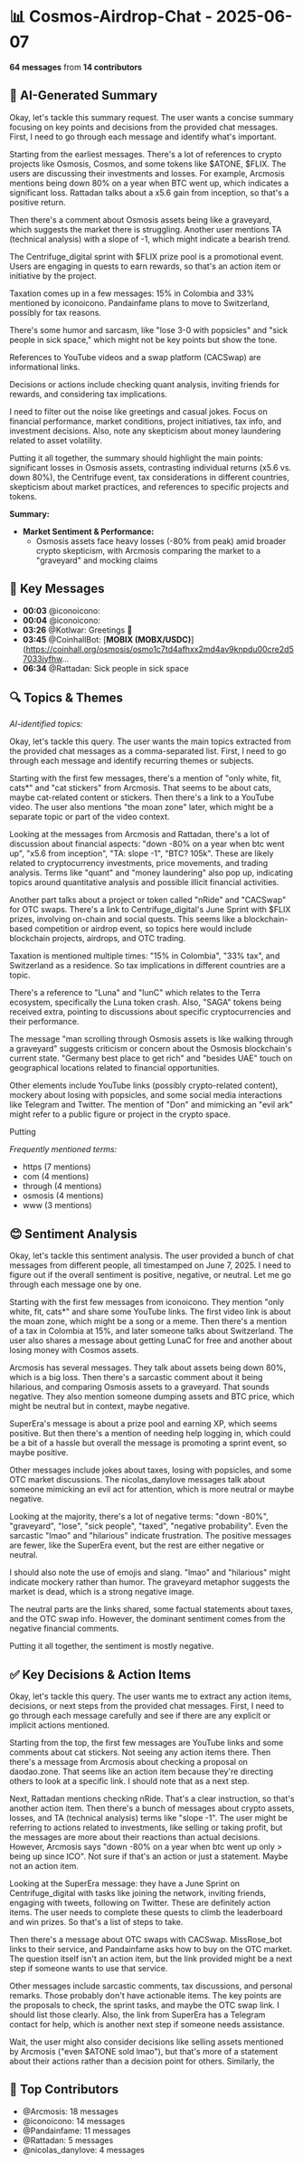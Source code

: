 # 📊 Cosmos-Airdrop-Chat - 2025-06-07
**64 messages** from **14 contributors**

## 📝 AI-Generated Summary
<think>
Okay, let's tackle this summary request. The user wants a concise summary focusing on key points and decisions from the provided chat messages. First, I need to go through each message and identify what's important.

Starting from the earliest messages. There's a lot of references to crypto projects like Osmosis, Cosmos, and some tokens like $ATONE, $FLIX. The users are discussing their investments and losses. For example, Arcmosis mentions being down 80% on a year when BTC went up, which indicates a significant loss. Rattadan talks about a x5.6 gain from inception, so that's a positive return. 

Then there's a comment about Osmosis assets being like a graveyard, which suggests the market there is struggling. Another user mentions TA (technical analysis) with a slope of -1, which might indicate a bearish trend. 

The Centrifuge_digital sprint with $FLIX prize pool is a promotional event. Users are engaging in quests to earn rewards, so that's an action item or initiative by the project. 

Taxation comes up in a few messages: 15% in Colombia and 33% mentioned by iconoicono. Pandainfame plans to move to Switzerland, possibly for tax reasons. 

There's some humor and sarcasm, like "lose 3-0 with popsicles" and "sick people in sick space," which might not be key points but show the tone. 

References to YouTube videos and a swap platform (CACSwap) are informational links. 

Decisions or actions include checking quant analysis, inviting friends for rewards, and considering tax implications. 

I need to filter out the noise like greetings and casual jokes. Focus on financial performance, market conditions, project initiatives, tax info, and investment decisions. Also, note any skepticism about money laundering related to asset volatility.

Putting it all together, the summary should highlight the main points: significant losses in Osmosis assets, contrasting individual returns (x5.6 vs. down 80%), the Centrifuge event, tax considerations in different countries, skepticism about market practices, and references to specific projects and tokens.
</think>

**Summary:**  
- **Market Sentiment & Performance:**  
  - Osmosis assets face heavy losses (-80% from peak) amid broader crypto skepticism, with Arcmosis comparing the market to a "graveyard" and mocking claims

## 💬 Key Messages
- **00:03** @iconoicono: 
- **00:04** @iconoicono: 
- **03:26** @Kotlwar: Greetings 👋
- **03:45** @CoinhallBot: [**MOBIX (MOBX/USDC)**](https://coinhall.org/osmosis/osmo1c7td4afhxx2md4av9knpdu00cre2d57033jyfhw...
- **06:34** @Rattadan: Sick people in sick space

## 🔍 Topics & Themes
*AI-identified topics:*
> <think>
Okay, let's tackle this query. The user wants the main topics extracted from the provided chat messages as a comma-separated list. First, I need to go through each message and identify recurring themes or subjects.

Starting with the first few messages, there's a mention of "only white, fit, cats*" and "cat stickers" from Arcmosis. That seems to be about cats, maybe cat-related content or stickers. Then there's a link to a YouTube video. The user also mentions "the moan zone" later, which might be a separate topic or part of the video context.

Looking at the messages from Arcmosis and Rattadan, there's a lot of discussion about financial aspects: "down -80% on a year when btc went up", "x5.6 from inception", "TA: slope -1", "BTC? 105k". These are likely related to cryptocurrency investments, price movements, and trading analysis. Terms like "quant" and "money laundering" also pop up, indicating topics around quantitative analysis and possible illicit financial activities.

Another part talks about a project or token called "nRide" and "CACSwap" for OTC swaps. There's a link to Centrifuge_digital's June Sprint with $FLIX prizes, involving on-chain and social quests. This seems like a blockchain-based competition or airdrop event, so topics here would include blockchain projects, airdrops, and OTC trading.

Taxation is mentioned multiple times: "15% in Colombia", "33% tax", and Switzerland as a residence. So tax implications in different countries are a topic.

There's a reference to "Luna" and "lunC" which relates to the Terra ecosystem, specifically the Luna token crash. Also, "SAGA" tokens being received extra, pointing to discussions about specific cryptocurrencies and their performance.

The message "man scrolling through Osmosis assets is like walking through a graveyard" suggests criticism or concern about the Osmosis blockchain's current state. "Germany best place to get rich" and "besides UAE" touch on geographical locations related to financial opportunities.

Other elements include YouTube links (possibly crypto-related content), mockery about losing with popsicles, and some social media interactions like Telegram and Twitter. The mention of "Don" and mimicking an "evil ark" might refer to a public figure or project in the crypto space.

Putting

*Frequently mentioned terms:*
- https (7 mentions)
- com (4 mentions)
- through (4 mentions)
- osmosis (4 mentions)
- www (3 mentions)

## 😊 Sentiment Analysis
<think>
Okay, let's tackle this sentiment analysis. The user provided a bunch of chat messages from different people, all timestamped on June 7, 2025. I need to figure out if the overall sentiment is positive, negative, or neutral. Let me go through each message one by one.

Starting with the first few messages from iconoicono. They mention "only white, fit, cats*" and share some YouTube links. The first video link is about the moan zone, which might be a song or a meme. Then there's a mention of a tax in Colombia at 15%, and later someone talks about Switzerland. The user also shares a message about getting LunaC for free and another about losing money with Cosmos assets. 

Arcmosis has several messages. They talk about assets being down 80%, which is a big loss. Then there's a sarcastic comment about it being hilarious, and comparing Osmosis assets to a graveyard. That sounds negative. They also mention someone dumping assets and BTC price, which might be neutral but in context, maybe negative. 

SuperEra's message is about a prize pool and earning XP, which seems positive. But then there's a mention of needing help logging in, which could be a bit of a hassle but overall the message is promoting a sprint event, so maybe positive. 

Other messages include jokes about taxes, losing with popsicles, and some OTC market discussions. The nicoIas_danyIove messages talk about someone mimicking an evil act for attention, which is more neutral or maybe negative. 

Looking at the majority, there's a lot of negative terms: "down -80%", "graveyard", "lose", "sick people", "taxed", "negative probability". Even the sarcastic "lmao" and "hilarious" indicate frustration. The positive messages are fewer, like the SuperEra event, but the rest are either negative or neutral. 

I should also note the use of emojis and slang. "lmao" and "hilarious" might indicate mockery rather than humor. The graveyard metaphor suggests the market is dead, which is a strong negative image. 

The neutral parts are the links shared, some factual statements about taxes, and the OTC swap info. However, the dominant sentiment comes from the negative financial comments. 

Putting it all together, the sentiment is mostly negative.

## ✅ Key Decisions & Action Items
<think>
Okay, let's tackle this query. The user wants me to extract any action items, decisions, or next steps from the provided chat messages. First, I need to go through each message carefully and see if there are any explicit or implicit actions mentioned.

Starting from the top, the first few messages are YouTube links and some comments about cat stickers. Not seeing any action items there. Then there's a message from Arcmosis about checking a proposal on daodao.zone. That seems like an action item because they're directing others to look at a specific link. I should note that as a next step.

Next, Rattadan mentions checking nRide. That's a clear instruction, so that's another action item. Then there's a bunch of messages about crypto assets, losses, and TA (technical analysis) terms like "slope -1". The user might be referring to actions related to investments, like selling or taking profit, but the messages are more about their reactions than actual decisions. However, Arcmosis says "down -80% on a year when btc went up only > being up since ICO". Not sure if that's an action or just a statement. Maybe not an action item.

Looking at the SuperEra message: they have a June Sprint on Centrifuge_digital with tasks like joining the network, inviting friends, engaging with tweets, following on Twitter. These are definitely action items. The user needs to complete these quests to climb the leaderboard and win prizes. So that's a list of steps to take.

Then there's a message about OTC swaps with CACSwap. MissRose_bot links to their service, and Pandainfame asks how to buy on the OTC market. The question itself isn't an action item, but the link provided might be a next step if someone wants to use that service.

Other messages include sarcastic comments, tax discussions, and personal remarks. Those probably don't have actionable items. The key points are the proposals to check, the sprint tasks, and maybe the OTC swap link. I should list those clearly. Also, the link from SuperEra has a Telegram contact for help, which is another next step if someone needs assistance.

Wait, the user might also consider decisions like selling assets mentioned by Arcmosis ("even $ATONE sold lmao"), but that's more of a statement about their actions rather than a decision point for others. Similarly, the

## 👥 Top Contributors
- @Arcmosis: 18 messages
- @iconoicono: 14 messages
- @Pandainfame: 11 messages
- @Rattadan: 5 messages
- @nicoIas_danyIove: 4 messages